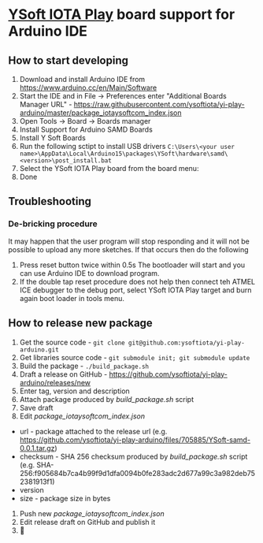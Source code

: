 # [YSoft IOTA Play](https://github.com/ysoftiota/yi-play) board support for Arduino IDE

## How to start developing
1. Download and install Arduino IDE from https://www.arduino.cc/en/Main/Software
2. Start the IDE and in File -> Preferences enter "Additional Boards Manager URL" - https://raw.githubusercontent.com/ysoftiota/yi-play-arduino/master/package_iotaysoftcom_index.json
3. Open Tools -> Board -> Boards manager
4. Install Support for Arduino SAMD Boards
5. Install Y Soft Boards 
6. Run the following sctipt to install USB drivers
`C:\Users\<your user name>\AppData\Local\Arduino15\packages\YSoft\hardware\samd\<version>\post_install.bat`
7. Select the YSoft IOTA Play board from the board menu:
8. Done

## Troubleshooting
### De-bricking procedure
It may happen that the user program will stop responding and it will not be possible to upload any more sketches. If that occurs then do the following

1. Press reset button twice within 0.5s  The bootloader will start and you can use Arduino IDE to download program.
1. If the double tap reset procedure does not help then connect teh ATMEL ICE debugger to the debug port, select YSoft IOTA Play target and burn again boot loader in tools menu.

## How to release new package
1. Get the source code - `git clone git@github.com:ysoftiota/yi-play-arduino.git`
1. Get libraries source code - `git submodule init; git submodule update`
1. Build the package - `./build_package.sh`
1. Draft a release on GitHub - https://github.com/ysoftiota/yi-play-arduino/releases/new
1. Enter tag, version and description
1. Attach package produced by *build_package.sh* script
1. Save draft
1. Edit *package_iotaysoftcom_index.json*
  * url - package attached to the release url (e.g. https://github.com/ysoftiota/yi-play-arduino/files/705885/YSoft-samd-0.0.1.tar.gz)
  * checksum - SHA 256 checksum produced by *build_package.sh* script (e.g. SHA-256:f905684b7ca4b99f9d1dfa0094b0fe283adc2d677a99c3a982deb752381913f1)
  * version
  * size - package size in bytes
1. Push new *package_iotaysoftcom_index.json*
1. Edit release draft on GitHub and publish it
1. :house_with_garden:
